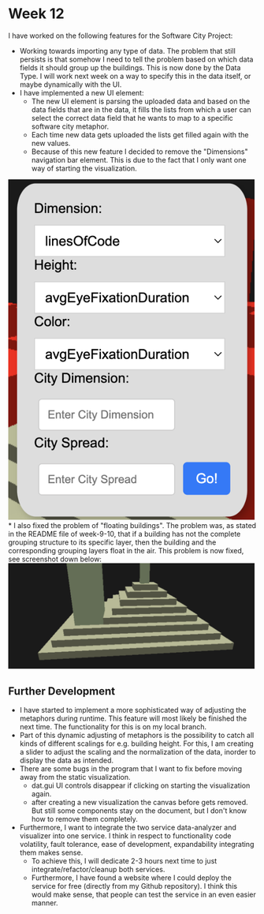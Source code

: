 # Week 12
I have worked on the following features for the Software City Project:
* Working towards importing any type of data. The problem that still persists is that somehow
I need to tell the problem based on which data fields it should group up
the buildings. This is now done by the Data Type. I will work next week on
a way to specify this in the data itself, or maybe dynamically with the UI.
* I have implemented a new UI element:
  * The new UI element is parsing the uploaded data and based on the
  data fields that are in the data, it fills the lists from which a user 
  can select the correct data field that he wants to map to a specific
  software city metaphor.
  * Each time new data gets uploaded the lists get filled again with the new values.
  * Because of this new feature I decided to remove the "Dimensions" navigation bar element.
  This is due to the fact that I only want one way of starting the visualization.
<img src="video-demos%2Fweek-12-new-UI-element.png" width="500">
* I also fixed the problem of "floating buildings". The problem was, as stated
in the README file of week-9-10, that if a building has not the complete
grouping structure to its specific layer, then the building and the corresponding grouping layers
float in the air. This problem is now fixed, see screenshot down below:
<img src="video-demos%2Fweek-12-gap-bug-fixed.png" width="500">

## Further Development
* I have started to implement a more sophisticated way of adjusting the metaphors during runtime.
This feature will most likely be finished the next time. The functionality for this is on my local branch.
* Part of this dynamic adjusting of metaphors is the possibility to catch all kinds of different scalings for e.g. building height.
For this, I am creating a slider to adjust the scaling and the normalization of the data, inorder to display the data as intended.
* There are some bugs in the program that I want to fix before moving away from the static visualization.
  * dat.gui UI controls disappear if clicking on starting the visualization again.
  * after creating a new visualization the canvas before gets removed. But still some components stay on the document, but I don't know how to remove them completely.
* Furthermore, I want to integrate the two service data-analyzer and visualizer into one service. I think in respect to functionality
code volatility, fault tolerance, ease of development, expandability integrating them makes sense.
  * To achieve this, I will dedicate 2-3 hours next time to just integrate/refactor/cleanup both services.
  * Furthermore, I have found a website where I could deploy the service for free (directly from my Github repository). I think
  this would make sense, that people can test the service in an even easier manner.

